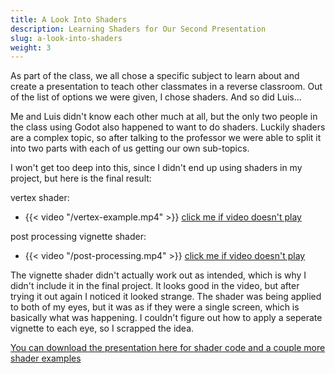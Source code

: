 ```yaml
---
title: A Look Into Shaders
description: Learning Shaders for Our Second Presentation
slug: a-look-into-shaders
weight: 3
---
```


As part of the class, we all chose a specific subject to learn about and create a presentation to teach other classmates in a reverse classroom. Out of the list of options we were given, I chose shaders. And so did Luis...

Me and Luis didn't know each other much at all, but the only two people in the class using Godot also happened to want to do shaders. Luckily shaders are a complex topic, so after talking to the professor we were able to split it into two parts with each of us getting our own sub-topics. 

I won't get too deep into this, since I didn't end up using shaders in my project, but here is the final result:

vertex shader:
- {{< video "/vertex-example.mp4" >}}
[click me if video doesn't play](/vertex-example.mp4)

post processing vignette shader:
- {{< video "/post-processing.mp4" >}}
[click me if video doesn't play](/post-processing.mp4)

The vignette shader didn't actually work out as intended, which is why I didn't include it in the final project. It looks good in the video, but after trying it out again I noticed it looked strange. The shader was being applied to both of my eyes, but it was as if they were a single screen, which is basically what was happening. I couldn't figure out how to apply a seperate vignette to each eye, so I scrapped the idea.

[You can download the presentation here for shader code and a couple more shader examples](/Presentation2.pptx)